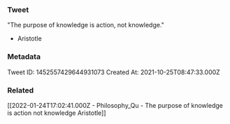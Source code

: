 ### Tweet
"The purpose of knowledge is action, not knowledge." 

- Aristotle

### Metadata
Tweet ID: 1452557429644931073
Created At: 2021-10-25T08:47:33.000Z

### Related
[[2022-01-24T17:02:41.000Z - Philosophy_Qu - The purpose of knowledge is action not knowledge Aristotle]]

